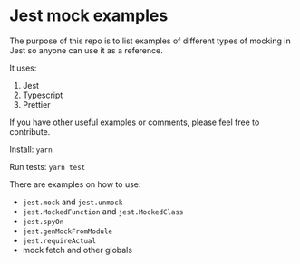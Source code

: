 # Jest mock examples

The purpose of this repo is to list examples of different types of mocking in Jest
so anyone can use it as a reference.

It uses:
  1. Jest
  2. Typescript
  3. Prettier

If you have other useful examples or comments, please feel free to contribute.

Install: `yarn`

Run tests: `yarn test`

There are examples on how to use:
* `jest.mock` and `jest.unmock`
* `jest.MockedFunction` and `jest.MockedClass`
* `jest.spyOn`
* `jest.genMockFromModule`
* `jest.requireActual`
* mock fetch and other globals